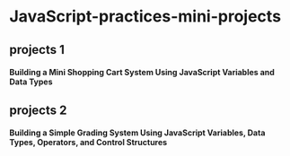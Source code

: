 # JavaScript-practices-mini-projects
<h2>projects 1</h2>
<h4>Building a Mini Shopping Cart System Using JavaScript Variables and Data Types</h4>
<h2>projects 2</h2>
<h4>Building a Simple Grading System Using JavaScript Variables, Data Types, Operators, and Control Structures</h4>
